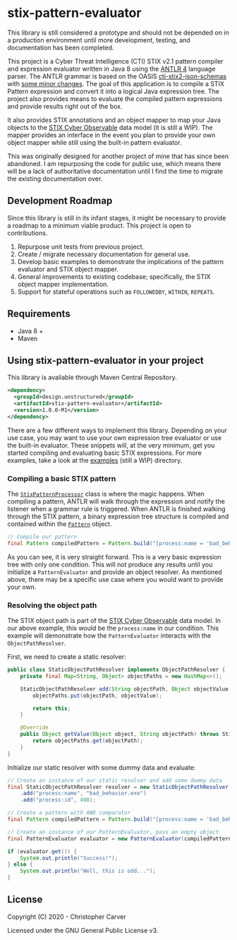 # stix-pattern-evaluator
This library is still considered a prototype and should not be depended on in a production environment until more development, testing, and documentation has been completed.

This project is a Cyber Threat Intelligence (CTI) STIX v2.1 pattern compiler and expression evaluator written in Java 8 using the [ANTLR 4](https://www.antlr.org/) language parser. The ANTLR grammar is based on the OASIS [cti-stix2-json-schemas](https://github.com/oasis-open/cti-stix2-json-schemas) with [some minor changes](https://github.com/hashdelta/stix-pattern-evaluator/tree/master/src/main/resources/StixPattern.g4). The goal of this application is to compile a STIX Pattern expression and convert it into a logical Java expression tree. The project also provides means to evaluate the compiled pattern expressions and provide results right out of the box.

It also provides STIX annotations and an object mapper to map your Java objects to the [STIX Cyber Observable](https://docs.oasis-open.org/cti/stix/v2.1/csprd02/stix-v2.1-csprd02.html#_Toc26789822) data model (it is still a WIP). The mapper provides an interface in the event you plan to provide your own object mapper while still using the built-in pattern evaluator.

This was originally designed for another project of mine that has since been abandoned. I am repurposing the code for public use, which means there will be a lack of authoritative documentation until I find the time to migrate the existing documentation over.

## Development Roadmap
Since this library is still in its infant stages, it might be necessary to provide a roadmap to a minimum viable product. This project is open to contributions.

1. Repurpose unit tests from previous project.
2. Create / migrate necessary documentation for general use.
3. Develop basic examples to demonstrate the implications of the pattern evaluator and STIX object mapper.
4. General improvements to existing codebase; specifically, the STIX object mapper implementation.
5. Support for stateful operations such as `FOLLOWEDBY`, `WITHIN`, `REPEATS`.

## Requirements
- Java 8 +
- Maven


## Using stix-pattern-evaluator in your project
This library is available through Maven Central Repository.

```xml
<dependency>
  <groupId>design.unstructured</groupId>
  <artifactId>stix-pattern-evaluator</artifactId>
  <version>1.0.0-M1</version>
</dependency>
```

There are a few different ways to implement this library. Depending on your use case, you may want to use your own expression tree evaluator or use the built-in evaluator. These snippets will, at the very minimum, get you started compiling and evaluating basic STIX expressions. For more  examples, take a look at the [examples](examples/) (still a WIP) directory.

### Compiling a basic STIX pattern
The [`StixPatternProcessor`](https://github.com/hashdelta/stix-pattern-evaluator/blob/master/src/main/java/design/unstructured/stix/evaluator/StixPatternProcessor.java) class is where the magic happens. When compiling a pattern, ANTLR will walk through the expression and notify the listener when a grammar rule is triggered. When ANTLR is finished walking through the STIX pattern, a binary expression tree structure is compiled and contained within the [`Pattern`](https://github.com/hashdelta/stix-pattern-evaluator/blob/master/src/main/java/design/unstructured/stix/evaluator/Pattern.java) object.

```java
// Compile our pattern
final Pattern compiledPattern = Pattern.build("[process:name = 'bad_behavior.exe']");
```

As you can see, it is very straight forward. This is a very basic expression tree with only one condition. This will not produce any results until you initialize a `PatternEvaluator` and provide an object resolver. As mentioned above, there may be a specific use case where you would want to provide your own.

### Resolving the object path
The STIX object path is part of the [STIX Cyber Observable](https://docs.oasis-open.org/cti/stix/v2.1/csprd02/stix-v2.1-csprd02.html#_Toc26789822) data model. In our above example, this would be the `process:name` in our condition. This example will demonstrate how the `PatternEvaluator` interacts with the `ObjectPathResolver`.

First, we need to create a static resolver:
```java
public class StaticObjectPathResolver implements ObjectPathResolver {
    private final Map<String, Object> objectPaths = new HashMap<>();

    StaticObjectPathResolver add(String objectPath, Object objectValue) {
        objectPaths.put(objectPath, objectValue);

        return this;
    }

    @Override
    public Object getValue(Object object, String objectPath) throws StixMapperException {
        return objectPaths.get(objectPath);
    }
}
```

Initialize our static resolver with some dummy data and evaluate:
```java
// Create an instance of our static resolver and add some dummy data
final StaticObjectPathResolver resolver = new StaticObjectPathResolver()
    .add("process:name", "bad_behavior.exe")
    .add("process:id", 498);

// Create a pattern with AND comparator
final Pattern compiledPattern = Pattern.build("[process:name = 'bad_behavior.exe' AND process:id = 498]");

// Create an instance of our PatternEvaluator, pass an empty object
final PatternEvaluator evaluator = new PatternEvaluator(compiledPattern, resolver, null);

if (evaluator.get()) {
    System.out.println("Success!");
} else {
    System.out.println("Well, this is odd...");
}
```

## License
Copyright (C) 2020 - Christopher Carver

Licensed under the GNU General Public License v3.